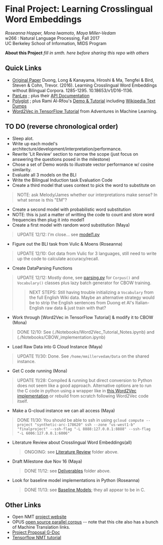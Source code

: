 # Final Project: Learning Crosslingual Word Embeddings
>   
_Roseanna Hopper, Mona Iwamoto, Maya Miller-Vedam_   
w266 : Natural Language Processing, Fall 2017    
UC Berkeley School of Information, MIDS Program  

**About this Project**
_fill in smth. here before sharing this repo with others_


## Quick Links
*  [Original Paper](https://arxiv.org/pdf/1606.09403.pdf) Duong, Long & Kanayama, Hiroshi & Ma, Tengfei & Bird, Steven & Cohn, Trevor. (2016). Learning Crosslingual Word Embeddings without Bilingual Corpora. 1285-1295. 10.18653/v1/D16-1136.
* [PanLex](https://panlex.org/) ; plus their [API Documentation](https://dev.panlex.org/api/)
* [Polyglot](http://polyglot.readthedocs.io/en/latest/modules.html) ; plus Rami Al-Rfou's [Demo & Tutorial](https://sites.google.com/site/rmyeid/projects/polyglot) including [Wikipedia Text Dumps](https://sites.google.com/site/rmyeid/projects/polyglot#TOC-Download-Wikipedia-Text-Dumps)
* [Word2Vec in TensorFlow Tutorial](http://adventuresinmachinelearning.com/word2vec-tutorial-tensorflow/) from Adventures in Machine Learning.

## TO DO (reverse chronological order)
* Sleep alot. 
* Write up each model's architecture/development/interpretation/performance.
* Rewrite 'Lit Review' section to narrow the scope (just focus on answering the questions posed in the milestone)
* Chose a set of Demo words to illustrate vector performance w/ cosine similarity.
* Evaluate all 3 models on the BLI
* Write the Bilingual Induction task Evaluation Code
* Create a third model that uses context to pick the word to substitute on
> NOTE: ask Melody/James whether our interpretations make sense? In what sense is this "EM"?
* Create a second model with probabilistic word substitution
* NOTE: this is just a matter of writting the code to count and store word frequencies then plug it into model1
* Create a first model with random word substitution (Maya)
> UPDATE 12/12: I'm close... see [model1.py](./Notebooks/model1.py)
* Figure out the BLI task from Vulic & Moens (Roseanna)
> UPDATE 12/10: Got data from Vulic for 3 languages, still need to write up the code to calculate accuracy/recall.
* Create DataParsing Functions
> UPDATE 12/12: Mostly done, see [parsing.py](./Notebooks/parsing.py) for `Corpus()` and `Vocabulary()` classes plus lazy batch generator for CBOW training.
>> NEXT STEPS: Still having trouble initializing a `Vocabulary` from the full English Wiki data. Maybe an alternative strategy would be to strip the English sentences from Duong et Al's Italian-English raw data & just train with that?
* Work through [Word2Vec in TensorFlow Tutorial] & modify it to CBOW (Mona)
> DONE 12/10: See (./Notebooks/Word2Vec_Tutorial_Notes.ipynb) and (./Notebooks/CBOW_implementation.ipynb)
* Load Raw Data into G Cloud Instance (Maya)
> UPDATE 11/30: Done. See `/home/mmillervedam/Data` on the shared instance.
* Get C code running (Mona)
> UPDATE 11/28: Compiled & running but direct conversion to Python does not seem like a good approach. Alternative options are to run the C code in python using a wrapper like in [this Word2Vec implementation](https://github.com/danielfrg/word2vec/blob/master/setup.py) or rebuild from scratch following Word2Vec code itself.
* Make a G-cloud instance we can all access (Maya)
> DONE 11/30: You should be able to ssh in using `gcloud compute --project "synthetic-arc-178620" ssh --zone "us-west1-b" "finalproject" --ssh-flag "-L 8888:127.0.0.1:8888" --ssh-flag  "-L 6006:127.0.0.1:6006"`
* Literature Review about Crosslingual Word Embeddings(all)
  > ONGOING: see [Literature Review](./LiteratureReview) folder above.
* Draft Milestone due Nov 16 (Maya)
  > DONE 11/12: see [Deliverables](./Deliverables) folder above.
* Look for baseline model implementations in Python (Roseanna)
  > DONE 11/13: see [Baseline Models](./BaselineModels); they all appear to be in C.


## Other Links
* Open NMT [project website](http://opennmt.net/FAQ/#where-can-i-get-training-data-for-translation-from-x-to-x)
* OPUS [open source parallel corpus](http://opus.nlpl.eu) -- note that this cite also has a bunch of Machine Translation links.
* [Project Proposal G-Doc](https://docs.google.com/document/d/1KetDWpYzTtGK18eEqWcLiTbOCSH0ReBHH3oOpfCfLaI/edit)
* [Tensorflow NMT tutorial](https://research.googleblog.com/2017/07/building-your-own-neural-machine.html)

